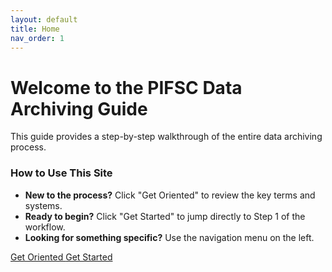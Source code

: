 ```yaml
---
layout: default
title: Home
nav_order: 1
---
```


# Welcome to the PIFSC Data Archiving Guide

This guide provides a step-by-step walkthrough of the entire data archiving process.

### How to Use This Site

* **New to the process?** Click "Get Oriented" to review the key terms and systems.
* **Ready to begin?** Click "Get Started" to jump directly to Step 1 of the workflow.
* **Looking for something specific?** Use the navigation menu on the left.

<a href="{{ '/docs/The-Basics.html' | relative_url }}" class="btn btn-custom fs-5 mb-4 mb-md-0">
  Get Oriented
</a>
<a href="{{ '/docs/Step-1-Planning.html' | relative_url }}" class="btn btn-primary fs-5 mb-4 mb-md-0">
  Get Started 
</a>
